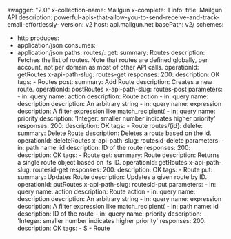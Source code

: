 swagger: "2.0"
x-collection-name: Mailgun
x-complete: 1
info:
  title: Mailgun API
  description: powerful-apis-that-allow-you-to-send-receive-and-track-email-effortlessly-
  version: v2
host: api.mailgun.net
basePath: v2/
schemes:
- http
produces:
- application/json
consumes:
- application/json
paths:
  routes/:
    get:
      summary: Routes
      description: Fetches the list of routes. Note that routes are defined globally,
        per account, not per domain as most of other API calls.
      operationId: getRoutes
      x-api-path-slug: routes-get
      responses:
        200:
          description: OK
      tags:
      - Routes
    post:
      summary: Add Route
      description: Creates a new route.
      operationId: postRoutes
      x-api-path-slug: routes-post
      parameters:
      - in: query
        name: action
        description: Route action
      - in: query
        name: description
        description: An arbitrary string
      - in: query
        name: expression
        description: A filter expression like match_recipient(
      - in: query
        name: priority
        description: 'Integer: smaller number indicates higher priority'
      responses:
        200:
          description: OK
      tags:
      - Route
  routes/{id}:
    delete:
      summary: Delete Route
      description: Deletes a route based on the id.
      operationId: deleteRoutes
      x-api-path-slug: routesid-delete
      parameters:
      - in: path
        name: id
        description: ID of the route
      responses:
        200:
          description: OK
      tags:
      - Route
    get:
      summary: Route
      description: Returns a single route object based on its ID.
      operationId: getRoutes
      x-api-path-slug: routesid-get
      responses:
        200:
          description: OK
      tags:
      - Route
    put:
      summary: Updates Route
      description: Updates a given route by ID.
      operationId: putRoutes
      x-api-path-slug: routesid-put
      parameters:
      - in: query
        name: action
        description: Route action
      - in: query
        name: description
        description: An arbitrary string
      - in: query
        name: expression
        description: A filter expression like match_recipient(
      - in: path
        name: id
        description: ID of the route
      - in: query
        name: priority
        description: 'Integer: smaller number indicates higher priority'
      responses:
        200:
          description: OK
      tags:
      - S
      - Route